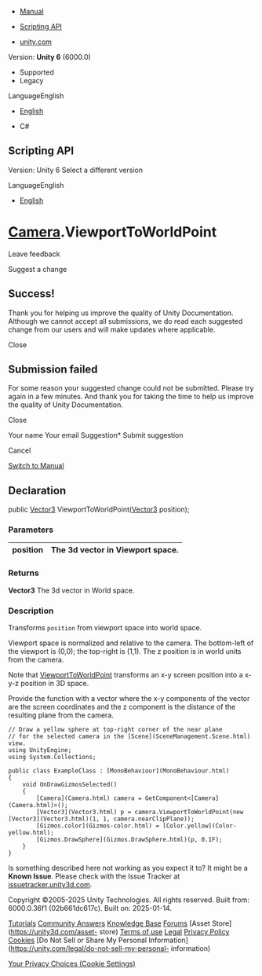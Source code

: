 [ ]()

  * [Manual](../Manual/index.html)
  * [Scripting API](../ScriptReference/index.html)

  * [unity.com](https://unity.com/)

Version: **Unity 6** (6000.0)

  * Supported
  * Legacy

LanguageEnglish

  * [English]()

  * C#

[ ](https://docs.unity3d.com)

## Scripting API

Version: Unity 6 Select a different version

LanguageEnglish

  * [English]()

#  [Camera](Camera.html).ViewportToWorldPoint

Leave feedback

Suggest a change

## Success!

Thank you for helping us improve the quality of Unity Documentation. Although
we cannot accept all submissions, we do read each suggested change from our
users and will make updates where applicable.

Close

## Submission failed

For some reason your suggested change could not be submitted. Please <a>try
again</a> in a few minutes. And thank you for taking the time to help us
improve the quality of Unity Documentation.

Close

Your name Your email Suggestion* Submit suggestion

Cancel

[Switch to Manual](../Manual/class-Camera.html "Go to Camera Component in the
Manual")

## Declaration

public [Vector3](Vector3.html) ViewportToWorldPoint([Vector3](Vector3.html)
position);

### Parameters

position | The 3d vector in Viewport space.  
---|---  
  
### Returns

**Vector3** The 3d vector in World space.

### Description

Transforms `position` from viewport space into world space.

Viewport space is normalized and relative to the camera. The bottom-left of
the viewport is (0,0); the top-right is (1,1). The z position is in world
units from the camera.  
  
Note that [ViewportToWorldPoint](Camera.ViewportToWorldPoint.html) transforms
an x-y screen position into a x-y-z position in 3D space.  
  
Provide the function with a vector where the x-y components of the vector are
the screen coordinates and the z component is the distance of the resulting
plane from the camera.

    
    
    // Draw a yellow sphere at top-right corner of the near plane
    // for the selected camera in the [Scene](SceneManagement.Scene.html) view.
    using UnityEngine;
    using System.Collections;  
      
    public class ExampleClass : [MonoBehaviour](MonoBehaviour.html)
    {
        void OnDrawGizmosSelected()
        {
            [Camera](Camera.html) camera = GetComponent<[Camera](Camera.html)>();
            [Vector3](Vector3.html) p = camera.ViewportToWorldPoint(new [Vector3](Vector3.html)(1, 1, camera.nearClipPlane));
            [Gizmos.color](Gizmos-color.html) = [Color.yellow](Color-yellow.html);
            [Gizmos.DrawSphere](Gizmos.DrawSphere.html)(p, 0.1F);
        }
    }
    

Is something described here not working as you expect it to? It might be a
**Known Issue**. Please check with the Issue Tracker at
[issuetracker.unity3d.com](https://issuetracker.unity3d.com).

Copyright ©2005-2025 Unity Technologies. All rights reserved. Built from:
6000.0.36f1 (02b661dc617c). Built on: 2025-01-14.

[Tutorials](https://unity3d.com/learn) [Community
Answers](https://answers.unity3d.com) [Knowledge
Base](https://support.unity3d.com/hc/en-us)
[Forums](https://forum.unity3d.com) [Asset Store](https://unity3d.com/asset-
store) [Terms of use](https://docs.unity3d.com/Manual/TermsOfUse.html)
[Legal](https://unity.com/legal) [Privacy
Policy](https://unity.com/legal/privacy-policy)
[Cookies](https://unity.com/legal/cookie-policy) [Do Not Sell or Share My
Personal Information](https://unity.com/legal/do-not-sell-my-personal-
information)

[Your Privacy Choices (Cookie Settings)](javascript:void\(0\);)

